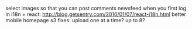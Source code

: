 select images so that you can post
comments
newsfeed when you first log in
i18n + react: http://blog.getsentry.com/2016/01/07/react-i18n.html
better mobile homepage
s3 fixes: upload one at a time? up to 8?
